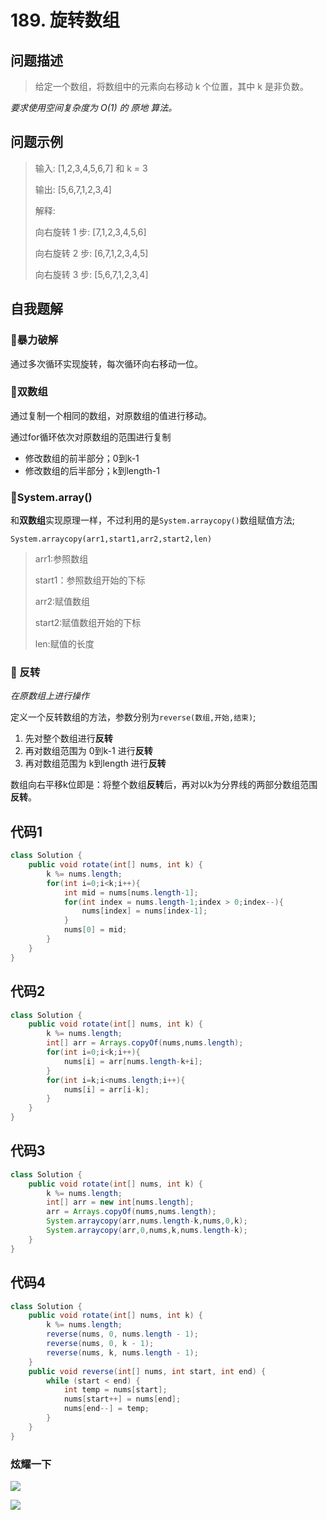 # 189. 旋转数组
问题描述
----
> 给定一个数组，将数组中的元素向右移动 k 个位置，其中 k 是非负数。

*要求使用空间复杂度为 O(1) 的 原地 算法。*

问题示例
----
> 输入: [1,2,3,4,5,6,7] 和 k = 3
>
> 输出: [5,6,7,1,2,3,4]
>
> 解释:
>
> 向右旋转 1 步: [7,1,2,3,4,5,6]
>
> 向右旋转 2 步: [6,7,1,2,3,4,5]
>
> 向右旋转 3 步: [5,6,7,1,2,3,4]

自我题解
----
### 🦄暴力破解

通过多次循环实现旋转，每次循环向右移动一位。

### 🦄双数组

通过复制一个相同的数组，对原数组的值进行移动。

通过for循环依次对原数组的范围进行复制
* 修改数组的前半部分；0到k-1
* 修改数组的后半部分；k到length-1

### 🦄System.array()

和**双数组**实现原理一样，不过利用的是`System.arraycopy()`数组赋值方法;

`System.arraycopy(arr1,start1,arr2,start2,len)`
> arr1:参照数组
> 
> start1：参照数组开始的下标
>
> arr2:赋值数组
>
> start2:赋值数组开始的下标
>
> len:赋值的长度

### 🧚‍ 反转
*在原数组上进行操作*

定义一个反转数组的方法，参数分别为`reverse(数组,开始,结束)`;

1. 先对整个数组进行**反转**
2. 再对数组范围为 0到k-1 进行**反转**
3. 再对数组范围为 k到length 进行**反转**

数组向右平移k位即是：将整个数组**反转**后，再对以k为分界线的两部分数组范围**反转**。


代码1
----
```java
class Solution {
    public void rotate(int[] nums, int k) {
        k %= nums.length;
        for(int i=0;i<k;i++){
            int mid = nums[nums.length-1];
            for(int index = nums.length-1;index > 0;index--){
                nums[index] = nums[index-1]; 
            }
            nums[0] = mid;
        }
    }
}
```

代码2
----
```java
class Solution {
    public void rotate(int[] nums, int k) {
        k %= nums.length;
        int[] arr = Arrays.copyOf(nums,nums.length);
        for(int i=0;i<k;i++){
            nums[i] = arr[nums.length-k+i];
        }   
        for(int i=k;i<nums.length;i++){
            nums[i] = arr[i-k];
        }   
    }
}
```

代码3
----
```java
class Solution {
    public void rotate(int[] nums, int k) {
        k %= nums.length;
        int[] arr = new int[nums.length];
        arr = Arrays.copyOf(nums,nums.length);
        System.arraycopy(arr,nums.length-k,nums,0,k);
        System.arraycopy(arr,0,nums,k,nums.length-k);  
    }
}
```

代码4
----
```java
class Solution {
    public void rotate(int[] nums, int k) {
        k %= nums.length;
        reverse(nums, 0, nums.length - 1);
        reverse(nums, 0, k - 1);
        reverse(nums, k, nums.length - 1);
    }
    public void reverse(int[] nums, int start, int end) {
        while (start < end) {
            int temp = nums[start];
            nums[start++] = nums[end];
            nums[end--] = temp;
        }
    }
}
```

### 炫耀一下

![](https://cdn.jsdelivr.net/gh/occlive/ImageStore//javabase/189.png)


![](https://cdn.jsdelivr.net/gh/occlive/ImageStore//javabase/189_1.png)


